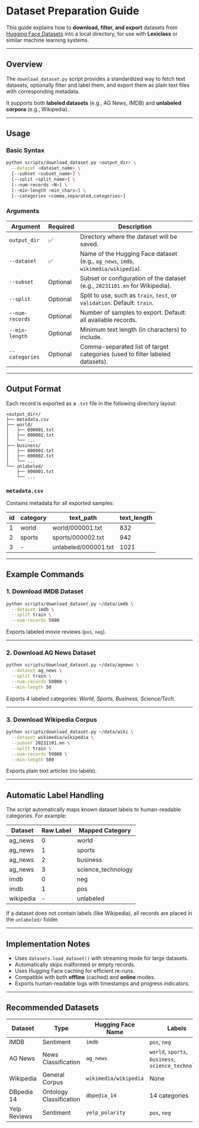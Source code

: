 # Dataset Preparation Guide

This guide explains how to **download, filter, and export** datasets from [Hugging Face Datasets](https://huggingface.co/datasets) into a local directory, for use with **Lexiclass** or similar machine learning systems.

---

## Overview

The `download_dataset.py` script provides a standardized way to fetch text datasets, optionally filter and label them, and export them as plain text files with corresponding metadata.

It supports both **labeled datasets** (e.g., AG News, IMDB) and **unlabeled corpora** (e.g., Wikipedia).

---

## Usage

### Basic Syntax

```bash
python scripts/download_dataset.py <output_dir> \
  --dataset <dataset_name> \
  [--subset <subset_name>] \
  [--split <split_name>] \
  [--num-records <N>] \
  [--min-length <min_chars>] \
  [--categories <comma,separated,categories>]
```

### Arguments

| Argument        | Required | Description                                                                        |
| --------------- | -------- | ---------------------------------------------------------------------------------- |
| `output_dir`    | ✅        | Directory where the dataset will be saved.                                         |
| `--dataset`     | ✅        | Name of the Hugging Face dataset (e.g., `ag_news`, `imdb`, `wikimedia/wikipedia`). |
| `--subset`      | Optional | Subset or configuration of the dataset (e.g., `20231101.en` for Wikipedia).        |
| `--split`       | Optional | Split to use, such as `train`, `test`, or `validation`. Default: `train`.          |
| `--num-records` | Optional | Number of samples to export. Default: all available records.                       |
| `--min-length`  | Optional | Minimum text length (in characters) to include.                                    |
| `--categories`  | Optional | Comma-separated list of target categories (used to filter labeled datasets).       |

---

## Output Format

Each record is exported as a `.txt` file in the following directory layout:

```
<output_dir>/
├── metadata.csv
├── world/
│   ├── 000001.txt
│   ├── 000002.txt
│   └── ...
├── business/
│   ├── 000001.txt
│   ├── 000002.txt
│   └── ...
└── unlabeled/
    ├── 000001.txt
    └── ...
```

### `metadata.csv`

Contains metadata for all exported samples:

| id | category | text_path            | text_length |
| -- | -------- | -------------------- | ----------- |
| 1  | world    | world/000001.txt     | 832         |
| 2  | sports   | sports/000002.txt    | 942         |
| 3  | -        | unlabeled/000001.txt | 1021        |

---

## Example Commands

### 1. **Download IMDB Dataset**

```bash
python scripts/download_dataset.py ~/data/imdb \
  --dataset imdb \
  --split train \
  --num-records 5000
```

Exports labeled movie reviews (`pos`, `neg`).

---

### 2. **Download AG News Dataset**

```bash
python scripts/download_dataset.py ~/data/agnews \
  --dataset ag_news \
  --split train \
  --num-records 50000 \
  --min-length 50
```

Exports 4 labeled categories: *World, Sports, Business, Science/Tech*.

---

### 3. **Download Wikipedia Corpus**

```bash
python scripts/download_dataset.py ~/data/wiki \
  --dataset wikimedia/wikipedia \
  --subset 20231101.en \
  --split train \
  --num-records 50000 \
  --min-length 500
```

Exports plain text articles (no labels).

---

## Automatic Label Handling

The script automatically maps known dataset labels to human-readable categories.
For example:

| Dataset   | Raw Label | Mapped Category    |
| --------- | --------- | ------------------ |
| ag_news   | 0         | world              |
| ag_news   | 1         | sports             |
| ag_news   | 2         | business           |
| ag_news   | 3         | science_technology |
| imdb      | 0         | neg                |
| imdb      | 1         | pos                |
| wikipedia | -         | unlabeled          |

If a dataset does not contain labels (like Wikipedia), all records are placed in the `unlabeled/` folder.

---

## Implementation Notes

* Uses `datasets.load_dataset()` with streaming mode for large datasets.
* Automatically skips malformed or empty records.
* Uses Hugging Face caching for efficient re-runs.
* Compatible with both **offline** (cached) and **online** modes.
* Exports human-readable logs with timestamps and progress indicators.


---

## Recommended Datasets

| Dataset      | Type                    | Hugging Face Name     | Labels                                              |
| ------------ | ----------------------- | --------------------- | --------------------------------------------------- |
| IMDB         | Sentiment               | `imdb`                | `pos`, `neg`                                        |
| AG News      | News Classification     | `ag_news`             | `world`, `sports`, `business`, `science_technology` |
| Wikipedia    | General Corpus          | `wikimedia/wikipedia` | None                                                |
| DBpedia 14   | Ontology Classification | `dbpedia_14`          | 14 categories                                       |
| Yelp Reviews | Sentiment               | `yelp_polarity`       | `pos`, `neg`                                        |

